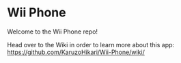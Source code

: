 # Wii Phone
Welcome to the Wii Phone repo!

Head over to the Wiki in order to learn more about this app:<br> https://github.com/KaruzoHikari/Wii-Phone/wiki/
